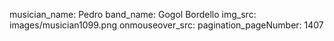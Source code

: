musician_name: Pedro
band_name: Gogol Bordello
img_src: images/musician1099.png
onmouseover_src: 
pagination_pageNumber: 1407